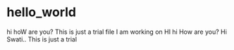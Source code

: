 # hello_world
hi hoW are you? This is just a trial file I am working on
HI
hi
How are you?
Hi Swati.. This is just a trial
